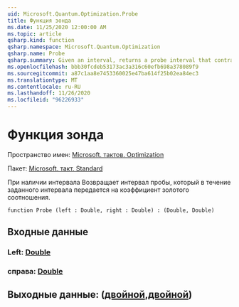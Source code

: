 ```yaml
---
uid: Microsoft.Quantum.Optimization.Probe
title: Функция зонда
ms.date: 11/25/2020 12:00:00 AM
ms.topic: article
qsharp.kind: function
qsharp.namespace: Microsoft.Quantum.Optimization
qsharp.name: Probe
qsharp.summary: Given an interval, returns a probe interval that contracts the given interval by a factor of the golden ratio.
ms.openlocfilehash: bbb30fcdeb53173ac3a316c60efb698a378089f9
ms.sourcegitcommit: a87c1aa8e7453360025e47ba614f25b02ea84ec3
ms.translationtype: MT
ms.contentlocale: ru-RU
ms.lasthandoff: 11/26/2020
ms.locfileid: "96226933"
---
```

# <a name="probe-function"></a>Функция зонда

Пространство имен: [Microsoft. тактов. Optimization](xref:Microsoft.Quantum.Optimization)

Пакет: [Microsoft. такт. Standard](https://nuget.org/packages/Microsoft.Quantum.Standard)


При наличии интервала Возвращает интервал пробы, который в течение заданного интервала передается на коэффициент золотого соотношения.

```qsharp
function Probe (left : Double, right : Double) : (Double, Double)
```


## <a name="input"></a>Входные данные

### <a name="left--double"></a>Left: [Double](xref:microsoft.quantum.lang-ref.double)




### <a name="right--double"></a>справа: [Double](xref:microsoft.quantum.lang-ref.double)





## <a name="output--doubledouble"></a>Выходные данные: ([двойной](xref:microsoft.quantum.lang-ref.double),[двойной](xref:microsoft.quantum.lang-ref.double))

